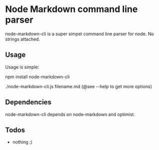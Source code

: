 # Node Markdown command line parser  #

node-markdown-cli is a super simpel command line parser for node. No strings attached.


## Usage ##

Usage is simple:

npm install node-markdown-cli

./node-markdown-cli.js filename.md (@see --help to get more options)

## Dependencies ##

node-markdown-cli depends on node-markdown and optimist.



## Todos ##

* nothing ;)